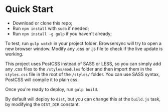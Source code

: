 # Quick Start

- Download or clone this repo;
- Run `npm install` with `sudo` if needed;
- Run `npm install -g gulp` if you haven't already;

To test, run `gulp watch` in your project folder. Browsersync will try to open a new browser window. Modify any .css or .js file to check if the live update is working.

This project uses PostCSS instead of SASS or LESS, so you can simply add any .css files to the `/styles/modules` folder and then import them in the `styles.css` file in the root of the `/styles/` folder. You can use SASS syntax, PostCSS will compile it to plain css.

Once you're ready to deploy, run `gulp build`.

By default will deploy to `dist`, but you can change this at the `build.js` task, by modifying the `DIST_DIR` constant.

